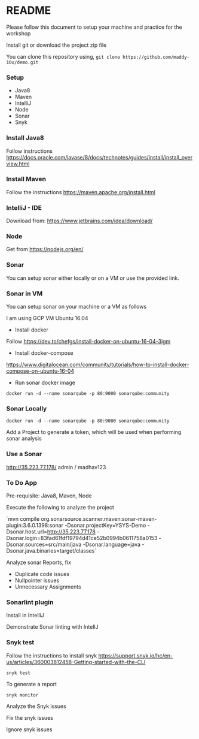 # README #

Please follow this document to setup your machine and practice for the workshop

Install git or download the project zip file 

You can clone this repository using,
`git clone https://github.com/maddy-10x/demo.git`

### Setup ###

* Java8 
* Maven
* IntelliJ
* Node
* Sonar
* Snyk

### Install Java8 ###

Follow instructions
https://docs.oracle.com/javase/8/docs/technotes/guides/install/install_overview.html

### Install Maven ###

Follow the instructions
https://maven.apache.org/install.html

### IntelliJ - IDE ###

Download from: https://www.jetbrains.com/idea/download/

### Node ###

Get from https://nodejs.org/en/


### Sonar ###

You can setup sonar either locally or on a VM or use the provided link.

### Sonar in VM ###
You can setup sonar on your machine or a VM as follows

I am using GCP VM Ubuntu 16.04

* Install docker

Follow https://dev.to/chefgs/install-docker-on-ubuntu-16-04-3igm

* Install docker-compose

https://www.digitalocean.com/community/tutorials/how-to-install-docker-compose-on-ubuntu-16-04

* Run sonar docker image

`docker run -d --name sonarqube -p 80:9000 sonarqube:community`

### Sonar Locally ###
`docker run -d --name sonarqube -p 80:9000 sonarqube:community`

Add a Project to generate a token, which will be used when performing sonar analysis

### Use a Sonar ###
http://35.223.77.178/
admin / madhav123


### To Do App ###

Pre-requisite: Java8, Maven, Node

Execute the following to analyze the project

´mvn compile org.sonarsource.scanner.maven:sonar-maven-plugin:3.6.0.1398:sonar   -Dsonar.projectKey=YSYS-Demo   -Dsonar.host.url=http://35.223.77.178   -Dsonar.login=83fad61fdf19794d41ce52b0994b0611758a0153 -Dsonar.sources=src/main/java -Dsonar.language=java -Dsonar.java.binaries=target/classes´

Analyze sonar Reports, fix

* Duplicate code issues
* Nullpointer issues
* Unnecessary Assignments
 
### Sonarlint plugin ###

Install in IntelliJ

Demonstrate Sonar linting with IntellJ

### Snyk test ###

Follow the instructions to install snyk
https://support.snyk.io/hc/en-us/articles/360003812458-Getting-started-with-the-CLI

`snyk test`

To generate a report

`snyk monitor`

Analyze the Snyk issues

Fix the snyk issues

Ignore snyk issues
